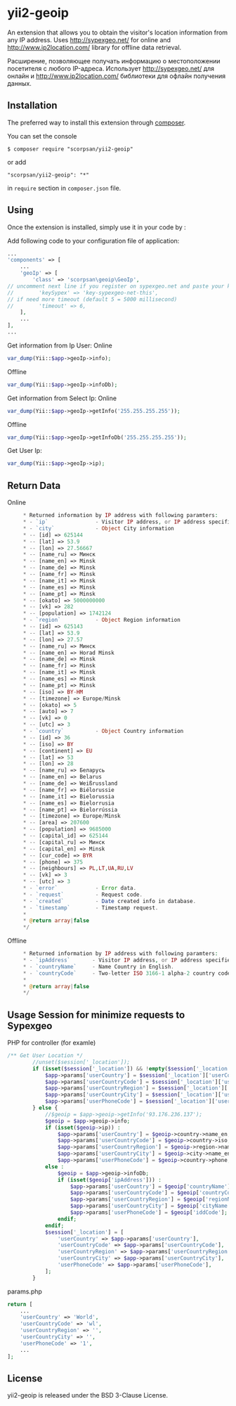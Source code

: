 # yii2-geoip

An extension that allows you to obtain the visitor's location information from any IP address. Uses http://sypexgeo.net/ for online and http://www.ip2location.com/ library for offline data retrieval.

Расширение, позволяющее получать информацию о местоположении посетителя с любого IP-адреса. Использует http://sypexgeo.net/ для онлайн и http://www.ip2location.com/ библиотеки для офлайн получения данных.

## Installation

The preferred way to install this extension through [composer](http://getcomposer.org/download/).

You can set the console

```
$ composer require "scorpsan/yii2-geoip"
```

or add

```
"scorpsan/yii2-geoip": "*"
```

in ```require``` section in `composer.json` file.

## Using

Once the extension is installed, simply use it in your code by  :

Add following code to your configuration file of application:

```php
...
'components' => [
    ...
    'geoIp' => [
        'class' => 'scorpsan\geoip\GeoIp',
// uncomment next line if you register on sypexgeo.net and paste your key        
//        'keySypex' => 'key-sypexgeo-net-this',
// if need more timeout (default 5 = 5000 millisecond)
//        'timeout' => 6,
    ],
    ...
],
...
```

Get information from Ip User:
Online

```php
var_dump(Yii::$app->geoIp->info);
```

Offline

```php
var_dump(Yii::$app->geoIp->infoDb);
```

Get information from Select Ip:
Online

```php
var_dump(Yii::$app->geoIp->getInfo('255.255.255.255'));
```

Offline
```php
var_dump(Yii::$app->geoIp->getInfoDb('255.255.255.255'));
```

Get User Ip:

```php
var_dump(Yii::$app->geoIp->ip);
```

## Return Data

Online
```php
     * Returned information by IP address with following paramters:
     * - `ip`               - Visitor IP address, or IP address specified as parameter.
     * - `city`             - Object City information
     * -- [id] => 625144
     * -- [lat] => 53.9
     * -- [lon] => 27.56667
     * -- [name_ru] => Минск
     * -- [name_en] => Minsk
     * -- [name_de] => Minsk
     * -- [name_fr] => Minsk
     * -- [name_it] => Minsk
     * -- [name_es] => Minsk
     * -- [name_pt] => Minsk
     * -- [okato] => 5000000000
     * -- [vk] => 282
     * -- [population] => 1742124
     * - `region`           - Object Region information
     * -- [id] => 625143
     * -- [lat] => 53.9
     * -- [lon] => 27.57
     * -- [name_ru] => Минск
     * -- [name_en] => Horad Minsk
     * -- [name_de] => Minsk
     * -- [name_fr] => Minsk
     * -- [name_it] => Minsk
     * -- [name_es] => Minsk
     * -- [name_pt] => Minsk
     * -- [iso] => BY-HM
     * -- [timezone] => Europe/Minsk
     * -- [okato] => 5
     * -- [auto] => 7
     * -- [vk] => 0
     * -- [utc] => 3
     * - `country`          - Object Country information
     * -- [id] => 36
     * -- [iso] => BY
     * -- [continent] => EU
     * -- [lat] => 53
     * -- [lon] => 28
     * -- [name_ru] => Беларусь
     * -- [name_en] => Belarus
     * -- [name_de] => Weißrussland
     * -- [name_fr] => Biélorussie
     * -- [name_it] => Bielorussia
     * -- [name_es] => Bielorrusia
     * -- [name_pt] => Bielorrússia
     * -- [timezone] => Europe/Minsk
     * -- [area] => 207600
     * -- [population] => 9685000
     * -- [capital_id] => 625144
     * -- [capital_ru] => Минск
     * -- [capital_en] => Minsk
     * -- [cur_code] => BYR
     * -- [phone] => 375
     * -- [neighbours] => PL,LT,UA,RU,LV
     * -- [vk] => 3
     * -- [utc] => 3
     * - `error`            - Error data.
     * - `request`          - Request code.
     * - `created`          - Date created info in database.
     * - `timestamp`        - Timestamp request.
     *
     * @return array|false
     */
```

Offline
```php
     * Returned information by IP address with following paramters:
     * - `ipAddress`       - Visitor IP address, or IP address specified as parameter.
     * - `countryName`     - Name Country in English.
     * - `countryCode`     - Two-letter ISO 3166-1 alpha-2 country code.
     *
     * @return array|false
     */
```

## Usage Session for minimize requests to Sypexgeo

PHP for controller (for examle)

```php
/** Get User Location */
        //unset($session['_location']);
        if (isset($session['_location']) && !empty($session['_location']['userCountry'])) {
            $app->params['userCountry'] = $session['_location']['userCountry'];
            $app->params['userCountryCode'] = $session['_location']['userCountryCode'];
            $app->params['userCountryRegion'] = $session['_location']['userCountryRegion'];
            $app->params['userCountryCity'] = $session['_location']['userCountryCity'];
            $app->params['userPhoneCode'] = $session['_location']['userPhoneCode'];
        } else {
            //$geoip = $app->geoip->getInfo('93.176.236.137');
            $geoip = $app->geoip->info;
            if (isset($geoip->ip)) :
                $app->params['userCountry'] = $geoip->country->name_en;
                $app->params['userCountryCode'] = $geoip->country->iso;
                $app->params['userCountryRegion'] = $geoip->region->name_en;
                $app->params['userCountryCity'] = $geoip->city->name_en;
                $app->params['userPhoneCode'] = $geoip->country->phone;
            else :
                $geoip = $app->geoip->infoDb;
                if (isset($geoip['ipAddress'])) :
                    $app->params['userCountry'] = $geoip['countryName'];
                    $app->params['userCountryCode'] = $geoip['countryCode'];
                    $app->params['userCountryRegion'] = $geoip['regionName'];
                    $app->params['userCountryCity'] = $geoip['cityName'];
                    $app->params['userPhoneCode'] = $geoip['iddCode'];
                endif;
            endif;
            $session['_location'] = [
                'userCountry' => $app->params['userCountry'],
                'userCountryCode' => $app->params['userCountryCode'],
                'userCountryRegion' => $app->params['userCountryRegion'],
                'userCountryCity' => $app->params['userCountryCity'],
                'userPhoneCode' => $app->params['userPhoneCode'],
            ];
        }
```

params.php

```php
return [
    ...
    'userCountry' => 'World',
    'userCountryCode' => 'wl',
    'userCountryRegion' => '',
    'userCountryCity' => '',
    'userPhoneCode' => '1',
    ...
];
```

## License

yii2-geoip is released under the BSD 3-Clause License.
